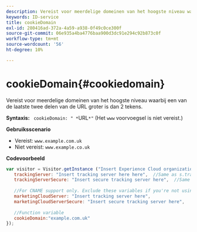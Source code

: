 ```yaml
---
description: Vereist voor meerdelige domeinen van het hoogste niveau waarbij een van de laatste twee delen van de URL groter is dan 2 tekens.
keywords: ID-service
title: cookieDomain
exl-id: 280416ad-372a-4a59-a938-0f49c0ce300f
source-git-commit: 06e935a4ba4776baa900d3dc91e294c92b873c0f
workflow-type: tm+mt
source-wordcount: '56'
ht-degree: 10%

---
```


# cookieDomain{#cookiedomain}

Vereist voor meerdelige domeinen van het hoogste niveau waarbij een van de laatste twee delen van de URL groter is dan 2 tekens.

**Syntaxis:** ` cookieDomain: " *`URL`*"`  (Het  `www` voorvoegsel is niet vereist.)

**Gebruiksscenario**

* Vereist: `www.example.com.uk`
* Niet vereist: `www.example.co.uk`

**Codevoorbeeld**

```js
var visitor = Visitor.getInstance ("Insert Experience Cloud organization ID here",{ 
   trackingServer: "Insert tracking server here here",  //Same as s.trackingServer 
   trackingServerSecure: "Insert secure tracking server here",  //Same as s.trackingServerSecure 
 
   //For CNAME support only. Exclude these variables if you're not using CNAME 
   marketingCloudServer: "Insert tracking server here", 
   marketingCloudServerSecure: "Insert secure tracking server here", 
 
   //Function variable 
   cookieDomain:"example.com.uk" 
});
```
